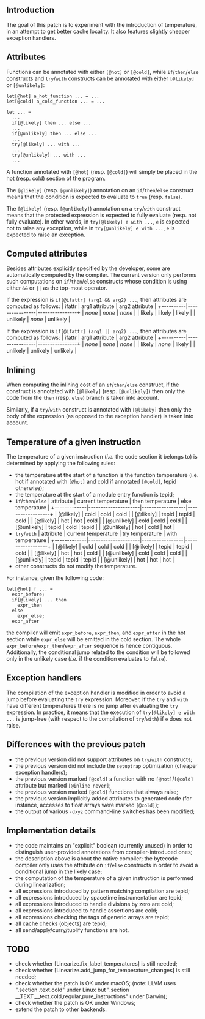 Introduction
------------
The goal of this patch is to experiment with the introduction of temperature,
in an attempt to get better cache locality. It also features slightly cheaper
exception handlers.


Attributes
----------
Functions can be annotated with either `[@hot]` or `[@cold]`, while
`if`/`then`/`else` constructs and `try`/`with` constructs can be annotated
with either `[@likely]` or `[@unlikely]`:

```
let[@hot] a_hot_function ... = ...
let[@cold] a_cold_function ... = ...

let ... =
  ...
  if[@likely] then ... else ...
  ...
  if[@unlikely] then ... else ...
  ...
  try[@likely] ... with ...
  ...
  try[@unlikely] ... with ...
  ...
```

A function annotated with `[@hot]` (resp. `[@cold]`) will simply be placed
in the hot (resp. cold) section of the program.

The `[@likely]` (resp. `[@unlikely]`) annotation on an `if`/`then`/`else`
construct means that the condition is expected to evaluate to `true` (resp.
`false`).

The `[@likely]` (resp. `[@unlikely]`) annotation on a `try`/`with` construct
means that the protected expression is expected to fully evaluate (resp. not
fully evaluate). In other words, in `try[@likely] e with ...`, `e` is expected
not to raise any exception, while in `try[@unlikely] e with ...`, `e` is
expected to raise an exception.


Computed attributes
-------------------
Besides attributes explicitly specified by the developer, some are
automatically computed by the compiler. The current version only performs
such computations on `if`/`then`/`else` constructs whose condition is using
either `&&` or `||` as the top-most operator.

If the expression is `if[@ifattr] (arg1 && arg2) ...`, then attributes are
computed as follows:
| ifattr   | arg1 attribute | arg2 attribute |
+----------|----------------|----------------+
| *none*   | *none*         | *none*         |
| likely   | likely         | likely         |
| unlikely | *none*         | unlikely       |

If the expression is `if[@ifattr] (arg1 || arg2) ...`, then attributes are
computed as follows:
| ifattr   | arg1 attribute | arg2 attribute |
+----------|----------------|----------------+
| *none*   | *none*         | *none*         |
| likely   | *none*         | likely         |
| unlikely | unlikely       | unlikely       |


Inlining
--------
When computing the inlining cost of an `if`/`then`/`else` construct, if the
construct is annotated with `[@likely]` (resp. `[@unlikely]`) then only the
code from the `then` (resp. `else`) branch is taken into account.

Similarly, if a `try`/`with` construct is annotated with `[@likely]` then
only the body of the expression (as opposed to the exception handler) is
taken into account.


Temperature of a given instruction
----------------------------------
The temperature of a given instruction (*i.e.* the code section it belongs to)
is determined by applying the following rules:

- the temperature at the start of a function is the function temperature
  (i.e. hot if annotated with `[@hot]` and cold if annotated `[@cold]`, tepid
  otherwise);
- the temperature at the start of a module entry function is tepid;
- `if`/`then`/`else`
  | attribute   | current temperature | then temperature | else temperature |
  +-------------|---------------------|------------------|------------------+
  | [@likely]   | cold                | cold             | cold             |
  | [@likely]   | tepid               | tepid            | cold             |
  | [@likely]   | hot                 | hot              | cold             |
  | [@unlikely] | cold                | cold             | cold             |
  | [@unlikely] | tepid               | cold             | tepid            |
  | [@unlikely] | hot                 | cold             | hot              |
- `try`/`with`
  | attribute   | current temperature | try temperature | with temperature |
  +-------------|---------------------|-----------------|------------------+
  | [@likely]   | cold                | cold            | cold             |
  | [@likely]   | tepid               | tepid           | cold             |
  | [@likely]   | hot                 | hot             | cold             |
  | [@unlikely] | cold                | cold            | cold             |
  | [@unlikely] | tepid               | tepid           | tepid            |
  | [@unlikely] | hot                 | hot             | hot              |
- other constructs do not modify the temperature.

For instance, given the following code:
```
let[@hot] f ... =
  expr_before;
  if[@likely] ... then
    expr_then
  else
    expr_else;
  expr_after
```
the compiler will emit `expr_before`, `expr_then`, and `expr_after` in the
hot section while `expr_else` will be emitted in the cold section. The whole
`expr_before`/`expr_then`/`expr_after` sequence is hence contiguous.
Additionally, the conditional jump related to the condition will be followed
only in the unlikely case (*i.e.* if the condition evaluates to `false`).


Exception handlers
------------------
The compilation of the exception handler is modified in order to avoid a jump
before evaluating the `try` expression. Moreover, if the `try` and `with` have
different temperatures there is no jump after evaluating the `try` expression.
In practice, it means that the execution of `try[@likely] e with ...` is
jump-free (with respect to the compilation of `try`/`with`) if `e` does not
raise.


Differences with the previous patch
-----------------------------------
- the previous version did not support attributes on `try`/`with` constructs;
- the previous version did not include the `setuptrap` optimization
  (cheaper exception handlers);
- the previous version marked `[@cold]` a function with no `[@hot]`/`[@cold]`
  attribute but marked `[@inline never]`;
- the previous version marked `[@cold]` functions that always raise;
- the previous version implicitly added attributes to generated code
  (for instance, accesses to float arrays were marked `[@cold]`);
- the output of various `-dxyz` command-line switches has been modified;


Implementation details
----------------------
- the code maintains an "explicit" boolean (currently unused) in order
  to distinguish user-provided annotations from compiler-introduced ones;
- the description above is about the native compiler; the bytecode compiler
  only uses the attribute on `if`/`else` constructs in order to avoid a
  conditional jump in the likely case;
- the computation of the temperature of a given instruction is performed
  during linearization;
- all expressions introduced by pattern matching compilation are tepid;
- all expressions introduced by spacetime instrumentation are tepid;
- all expressions introduced to handle divisions by zero are cold;
- all expressions introduced to handle assertions are cold;
- all expressions checking the tags of generic arrays are tepid;
- all cache checks (objects) are tepid;
- all send/apply/curry/tuplify functions are hot.


TODO
----
- check whether [Linearize.fix_label_temperatures] is still needed;
- check whether [Linearize.add_jump_for_temperature_changes] is still needed;
- check whether the patch is OK under macOS;
  (note: LLVM uses ".section .text.cold" under Linux but
   ".section __TEXT,__text.cold,regular,pure_instructions" under Darwin);
- check whether the patch is OK under Windows;
- extend the patch to other backends.
